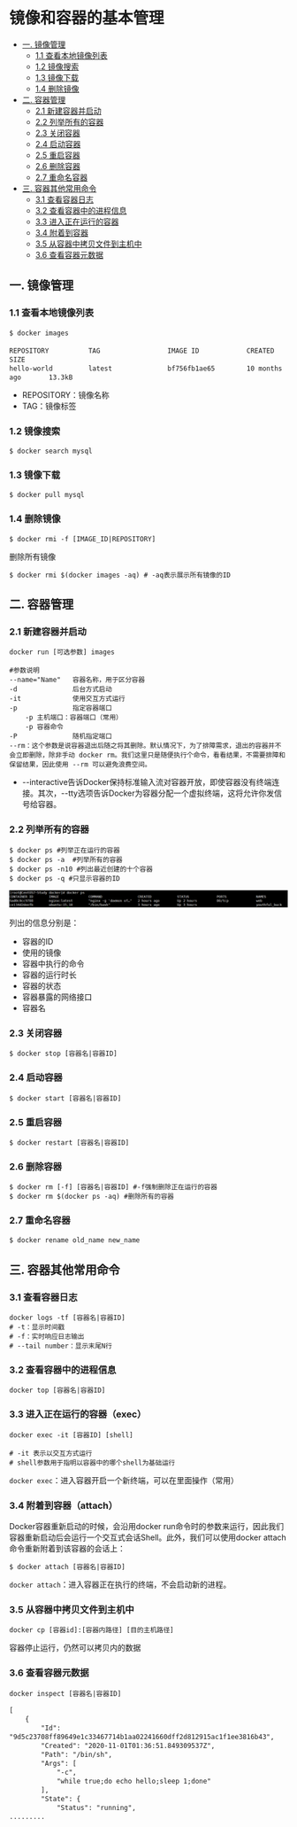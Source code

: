 # 镜像和容器的基本管理

- [一. 镜像管理](#镜像管理)
  - [1.1 查看本地镜像列表](#查看本地镜像列表)
  - [1.2 镜像搜索](#镜像搜索)
  - [1.3 镜像下载](#镜像下载)
  - [1.4 删除镜像](#删除镜像)
- [二. 容器管理](#容器管理)
  - [2.1 新建容器并启动](#新建容器并启动)
  - [2.2 列举所有的容器](#列举所有的容器)
  - [2.3 关闭容器](#关闭容器)
  - [2.4 启动容器](#启动容器)
  - [2.5 重启容器](#重启容器)
  - [2.6 删除容器](#删除容器)
  - [2.7 重命名容器](#重命名容器)
- [三. 容器其他常用命令](#容器其他常用命令)
  - [3.1 查看容器日志](#查看容器日志)
  - [3.2 查看容器中的进程信息](#查看容器中的进程信息)
  - [3.3 进入正在运行的容器](#进入正在运行的容器)
  - [3.4 附着到容器](#附着到容器)
  - [3.5 从容器中拷贝文件到主机中](#从容器中拷贝文件到主机中)
  - [3.6 查看容器元数据](#查看容器元数据)

## 一. 镜像管理<a name="镜像管理"> </a>

### 1.1 查看本地镜像列表<a name="查看本地镜像列表"> </a>

```shell
$ docker images 

REPOSITORY          TAG                 IMAGE ID            CREATED             SIZE
hello-world         latest              bf756fb1ae65        10 months ago       13.3kB
```

- REPOSITORY：镜像名称
- TAG：镜像标签

### 1.2 镜像搜索<a name="镜像搜索"> </a>

```shell
$ docker search mysql
```

### 1.3 镜像下载<a name="镜像下载"> </a>

```shell
$ docker pull mysql
```

### 1.4 删除镜像<a name="删除镜像"> </a>

```shell
$ docker rmi -f [IMAGE_ID|REPOSITORY]
```

删除所有镜像

```shell
$ docker rmi $(docker images -aq) # -aq表示展示所有镜像的ID
```



## 二. 容器管理<a name="容器管理"> </a>

### 2.1 新建容器并启动<a name="新建容器并启动"> </a>

```shell
docker run [可选参数] images

#参数说明
--name="Name"	容器名称，用于区分容器
-d				后台方式启动
-it				使用交互方式运行
-p				指定容器端口
	-p 主机端口：容器端口（常用）
	-p 容器命令
-P				随机指定端口
--rm：这个参数是说容器退出后随之将其删除。默认情况下，为了排障需求，退出的容器并不会立即删除，除非手动 docker rm。我们这里只是随便执行个命令，看看结果，不需要排障和保留结果，因此使用 --rm 可以避免浪费空间。
```

- --interactive告诉Docker保持标准输入流对容器开放，即使容器没有终端连接。其次，--tty选项告诉Docker为容器分配一个虚拟终端，这将允许你发信号给容器。

### 2.2 列举所有的容器<a name="列举所有的容器"> </a>

```shell
$ docker ps #列举正在运行的容器
$ docker ps -a  #列举所有的容器
$ docker ps -n10 #列出最近创建的十个容器
$ docker ps -q #只显示容器的ID
```

![](../images/1.png)

列出的信息分别是：

- 容器的ID
- 使用的镜像
- 容器中执行的命令
- 容器的运行时长
- 容器的状态
- 容器暴露的网络接口
- 容器名

### 2.3 关闭容器<a name="关闭容器"> </a>

```shell
$ docker stop [容器名|容器ID]
```

### 2.4 启动容器<a name="启动容器"> </a>

```shell
$ docker start [容器名|容器ID]
```
### 2.5 重启容器<a name="重启容器"> </a>

```shell
$ docker restart [容器名|容器ID]
```

### 2.6 删除容器<a name="删除容器"> </a>

```shell
$ docker rm [-f] [容器名|容器ID] #-f强制删除正在运行的容器
$ docker rm $(docker ps -aq) #删除所有的容器
```

### 2.7 重命名容器<a name="重命名容器"> </a>

```shell
$ docker rename old_name new_name
```



## 三. 容器其他常用命令<a name="容器其他常用命令"> </a>

### 3.1 查看容器日志<a name="查看容器日志<"> </a>

```shell
docker logs -tf [容器名|容器ID]
# -t：显示时间戳
# -f：实时响应日志输出
# --tail number：显示末尾N行
```

### 3.2 查看容器中的进程信息<a name="查看容器中的进程信息"> </a>

```shell
docker top [容器名|容器ID]
```

### 3.3 进入正在运行的容器（exec）<a name="进入正在运行的容器"> </a>

```shell
docker exec -it [容器ID] [shell]

# -it 表示以交互方式运行
# shell参数用于指明以容器中的哪个shell为基础运行
```

`docker exec`：进入容器开启一个新终端，可以在里面操作（常用）

### 3.4 附着到容器（attach）<a name="附着到容器"> </a>

Docker容器重新启动的时候，会沿用docker run命令时的参数来运行，因此我们容器重新启动后会运行一个交互式会话Shell。此外，我们可以使用docker attach命令重新附着到该容器的会话上：

```shell
$ docker attach [容器名|容器ID]
```

`docker attach`：进入容器正在执行的终端，不会启动新的进程。

### 3.5 从容器中拷贝文件到主机中<a name="从容器中拷贝文件到主机中"> </a>

```shell
docker cp [容器id]:[容器内路径] [目的主机路径]
```

容器停止运行，仍然可以拷贝内的数据

### 3.6 查看容器元数据<a name="查看容器元数据"> </a>

```shell
docker inspect [容器名|容器ID]
```

```shell
[
    {
        "Id": "9d5c23708ff89649e1c33467714b1aa02241660dff2d812915ac1f1ee3816b43",
        "Created": "2020-11-01T01:36:51.849309537Z",
        "Path": "/bin/sh",
        "Args": [
            "-c",
            "while true;do echo hello;sleep 1;done"
        ],
        "State": {
            "Status": "running",
.........
```

